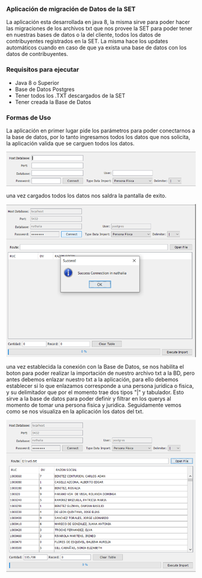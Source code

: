  ### Aplicación de migración de Datos de la SET
 
La aplicación esta desarrollada en java 8, la misma sirve para poder hacer las migraciones de los archivos txt que nos provee la SET para poder tener en nuestras bases de datos o la del cliente, todos los datos de contribuyentes registrados en la SET.
La misma hace los updates automáticos cuando en caso de que ya exista una base de datos con los datos de contribuyentes.

 ### Requisitos para ejecutar
 - Java 8 o Superior
 - Base de Datos Postgres
 - Tener todos los .TXT descargados de la SET
 - Tener creada la Base de Datos

 ### Formas de Uso

La aplicación en primer lugar pide los parámetros para poder conectarnos a la base de datos, por lo tanto ingresamos todos los datos que nos solicita, la aplicación valida que se carguen todos los datos.

![alt text](https://github.com/jcazalELPAKOMICHI/migrationSET/blob/develop/capturas/img1.PNG)

una vez cargados todos los datos nos saldra la pantalla de exito.

![alt text](https://github.com/jcazalELPAKOMICHI/migrationSET/blob/develop/capturas/img2.PNG)

una vez establecida la conexión con la Base de Datos, se nos habilita el boton para poder realizar la importación de nuestro archivo txt a la BD, pero antes debemos enlazar nuestro txt a la aplicación, para ello debemos establecer si lo que enlazamos corresponde a una persona juridica o fisica, y su delimitador que por el momento trae dos tipos "|" y tabulador. Esto sirve a la base de datos para poder definir y filtrar en los querys al momento de tomar una persona fisica y juridica. Seguidamente vemos como se nos visualiza en la aplicación los datos del txt.

![alt text](https://github.com/jcazalELPAKOMICHI/migrationSET/blob/develop/capturas/img3.PNG)
